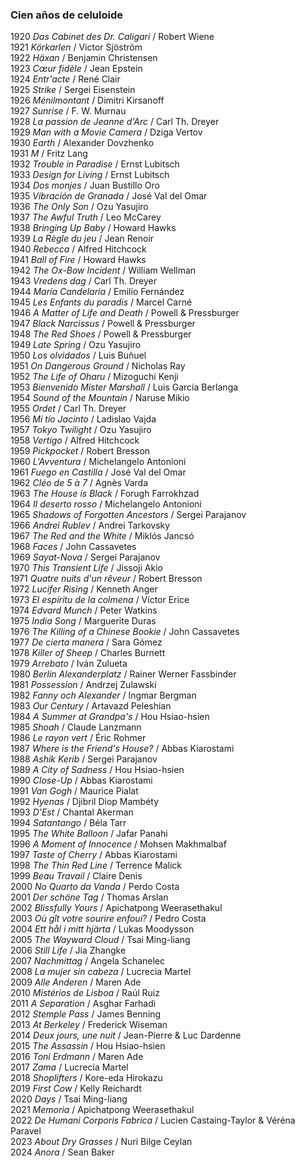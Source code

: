 ### Cien años de celuloide

1920 _Das Cabinet des Dr. Caligari_ / Robert Wiene  
1921 _Körkarlen_ / Victor Sjöström  
1922 _Häxan_ / Benjamin Christensen  
1923 _Cœur fidèle_ / Jean Epstein  
1924 _Entr'acte_ / René Clair  
1925 _Strike_ / Sergei Eisenstein  
1926 _Ménilmontant_ / Dimitri Kirsanoff  
1927 _Sunrise_ / F. W. Murnau  
1928 _La passion de Jeanne d'Arc_ / Carl Th. Dreyer  
1929 _Man with a Movie Camera_ / Dziga Vertov  
1930 _Earth_ / Alexander Dovzhenko  
1931 _M_ / Fritz Lang  
1932 _Trouble in Paradise_ / Ernst Lubitsch  
1933 _Design for Living_ / Ernst Lubitsch  
1934 _Dos monjes_ / Juan Bustillo Oro  
1935 _Vibración de Granada_ / José Val del Omar  
1936 _The Only Son_ / Ozu Yasujiro  
1937 _The Awful Truth_ / Leo McCarey  
1938 _Bringing Up Baby_ / Howard Hawks  
1939 _La Règle du jeu_ / Jean Renoir  
1940 _Rebecca_ / Alfred Hitchcock  
1941 _Ball of Fire_ / Howard Hawks  
1942 _The Ox-Bow Incident_ / William Wellman  
1943 _Vredens dag_ / Carl Th. Dreyer  
1944 _María Candelaria_ / Emilio Fernández  
1945 _Les Enfants du paradis_ / Marcel Carné  
1946 _A Matter of Life and Death_ / Powell & Pressburger  
1947 _Black Narcissus_ / Powell & Pressburger  
1948 _The Red Shoes_ / Powell & Pressburger  
1949 _Late Spring_ / Ozu Yasujiro  
1950 _Los olvidados_ / Luis Buñuel  
1951 _On Dangerous Ground_ / Nicholas Ray  
1952 _The Life of Oharu_ / Mizoguchi Kenji  
1953 _Bienvenido Míster Marshall_ / Luis García Berlanga  
1954 _Sound of the Mountain_ / Naruse Mikio  
1955 _Ordet_ / Carl Th. Dreyer  
1956 _Mi tío Jacinto_ / Ladislao Vajda  
1957 _Tokyo Twilight_ / Ozu Yasujiro  
1958 _Vertigo_ / Alfred Hitchcock  
1959 _Pickpocket_ / Robert Bresson  
1960 _L'Avventura_ / Michelangelo Antonioni  
1961 _Fuego en Castilla_ / José Val del Omar  
1962 _Cléo de 5 à 7_ / Agnès Varda  
1963 _The House is Black_ / Forugh Farrokhzad  
1964 _Il deserto rosso_ / Michelangelo Antonioni  
1965 _Shadows of Forgotten Ancestors_ / Sergei Parajanov  
1966 _Andrei Rublev_ / Andrei Tarkovsky  
1967 _The Red and the White_ / Miklós Jancsó  
1968 _Faces_ / John Cassavetes  
1969 _Sayat-Nova_ / Sergei Parajanov  
1970 _This Transient Life_ / Jissoji Akio  
1971 _Quatre nuits d'un rêveur_ / Robert Bresson  
1972 _Lucifer Rising_ / Kenneth Anger  
1973 _El espíritu de la colmena_ / Víctor Erice  
1974 _Edvard Munch_ / Peter Watkins  
1975 _India Song_ / Marguerite Duras  
1976 _The Killing of a Chinese Bookie_ / John Cassavetes  
1977 _De cierta manera_ / Sara Gómez  
1978 _Killer of Sheep_ / Charles Burnett  
1979 _Arrebato_ / Iván Zulueta  
1980 _Berlin Alexanderplatz_ / Rainer Werner Fassbinder  
1981 _Possession_ / Andrzej Zulawski  
1982 _Fanny och Alexander_ / Ingmar Bergman  
1983 _Our Century_ / Artavazd Peleshian  
1984 _A Summer at Grandpa's_ / Hou Hsiao-hsien  
1985 _Shoah_ / Claude Lanzmann  
1986 _Le rayon vert_ / Éric Rohmer  
1987 _Where is the Friend's House?_ / Abbas Kiarostami  
1988 _Ashik Kerib_ / Sergei Parajanov  
1989 _A City of Sadness_ / Hou Hsiao-hsien  
1990 _Close-Up_ / Abbas Kiarostami  
1991 _Van Gogh_ / Maurice Pialat  
1992 _Hyenas_ / Djibril Diop Mambéty  
1993 _D'Est_ / Chantal Akerman  
1994 _Satantango_ / Béla Tarr  
1995 _The White Balloon_ / Jafar Panahi  
1996 _A Moment of Innocence_ / Mohsen Makhmalbaf  
1997 _Taste of Cherry_ / Abbas Kiarostami  
1998 _The Thin Red Line_ / Terrence Malick  
1999 _Beau Travail_ / Claire Denis  
2000 _No Quarto da Vanda_ / Perdo Costa  
2001 _Der schöne Tag_ / Thomas Arslan  
2002 _Blissfully Yours_ / Apichatpong Weerasethakul  
2003 _Où gît votre sourire enfoui?_ / Pedro Costa  
2004 _Ett hål i mitt hjärta_ / Lukas Moodysson  
2005 _The Wayward Cloud_ / Tsai Ming-liang  
2006 _Still Life_ / Jia Zhangke  
2007 _Nachmittag_ / Angela Schanelec  
2008 _La mujer sin cabeza_ / Lucrecia Martel  
2009 _Alle Anderen_ / Maren Ade  
2010 _Mistérios de Lisboa_ / Raúl Ruiz  
2011 _A Separation_ / Asghar Farhadi  
2012 _Stemple Pass_ / James Benning  
2013 _At Berkeley_ / Frederick Wiseman  
2014 _Deux jours, une nuit_ / Jean-Pierre & Luc Dardenne  
2015 _The Assassin_ / Hou Hsiao-hsien  
2016 _Toni Erdmann_ / Maren Ade  
2017 _Zama_ / Lucrecia Martel  
2018 _Shoplifters_ / Kore-eda Hirokazu  
2019 _First Cow_ / Kelly Reichardt  
2020 _Days_ / Tsai Ming-liang  
2021 _Memoria_ / Apichatpong Weerasethakul  
2022 _De Humani Corporis Fabrica_ / Lucien Castaing-Taylor & Véréna Paravel  
2023 _About Dry Grasses_ / Nuri Bilge Ceylan  
2024 _Anora_ / Sean Baker  
